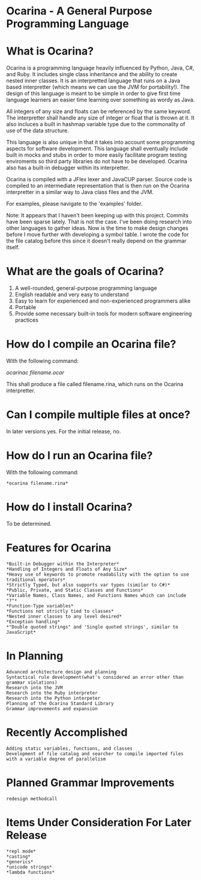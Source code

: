 # Ocarina - A General Purpose Programming Language

# What is Ocarina?
Ocarina is a programming language heavily influenced by Python, Java, C#, and Ruby. It includes single class inheritance and the ability to create nested
inner classes. It is an interpretted language that runs on a Java based interpretter (which means we can use the JVM for portability!). The design of
this language is meant to be simple in order to give first time language learners an easier time learning over something as wordy as Java.

All integers of any size and floats can be referenced by the same keyword. The interpretter shall handle any size of integer or float that is thrown at
it. It also incluces a built in hashmap variable type due to the commonality of use of the data structure. 

This language is also unique in that it takes into account some programming aspects for software development. This language shall eventually include built in
mocks and stubs in order to more easily facilitate program testing enviroments so third party libraries do not have to be developed.
Ocarina also has a built-in debugger within its interpretter.

Ocarina is compiled with a JFlex lexer and JavaCUP parser. Source code is compiled to an intermediate representation that is then run on the Ocarina 
interpretter in a similar way to Java class files and the JVM.

For examples, please navigate to the 'examples' folder.

Note: It appears that I haven't been keeping up with this project. Commits have been sparse lately. That is not the case. I've been doing research into other languages to 
gather ideas. Now is the time to make design changes before I move further with developing a symbol table. I wrote the code for the file catalog before this since it 
doesn't really depend on the grammar itself.

# What are the goals of Ocarina?
1. A well-rounded, general-purpose programming language
2. English readable and very easy to understand
3. Easy to learn for experienced and non-experienced programmers alike
4. Portable
5. Provide some necessary built-in tools for modern software engineering practices

# How do I compile an Ocarina file?
With the following command:

*ocarinac filename.ocar*

This shall produce a file called filename.rina, which runs on the Ocarina interpretter.

# Can I compile multiple files at once?
In later versions yes. For the initial release, no.

# How do I run an Ocarina file?
With the following command:

	*ocarina filename.rina*

# How do I install Ocarina?
To be determined.

# Features for Ocarina
	*Built-in Debugger within the Interpreter*
	*Handling of Integers and Floats of Any Size*
	*Heavy use of keywords to promote readability with the option to use traditional operators*
	*Strictly Typed, but also supports var types (similar to C#)*
	*Public, Private, and Static Classes and Functions*
	*Variable Names, Class Names, and Functions Names which can include "?"*
	*Function-Type variables*
	*Functions not strictly tied to classes*
	*Nested inner classes to any level desired*
	*Exception handling*
	*"Double quoted strings" and 'Single quoted strings', similar to JavaScript*

# In Planning
	Advanced architecture design and planning
	Syntactical rule development(what's considered an error other than grammar violations)
	Research into the JVM
	Research into the Ruby interpreter
	Research into the Python interpeter
	Planning of the Ocarina Standard Library
	Grammar improvements and expansion

# Recently Accomplished
	Adding static variables, functions, and classes
	Development of file catalog and searcher to compile imported files with a variable degree of parallelism

# Planned Grammar Improvements
	redesign methodcall

# Items Under Consideration For Later Release
	*repl mode*
	*casting*
	*generics*
	*unicode strings*
	*lambda functions*